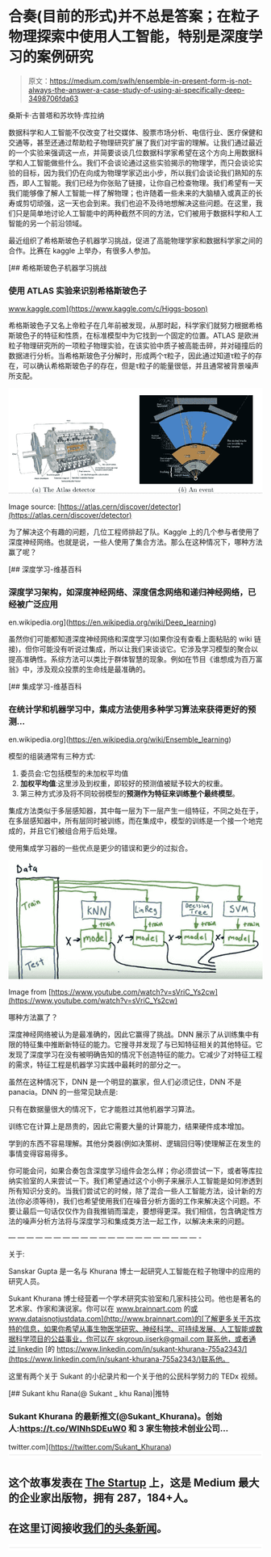 # 合奏(目前的形式)并不总是答案；在粒子物理探索中使用人工智能，特别是深度学习的案例研究

> 原文：<https://medium.com/swlh/ensemble-in-present-form-is-not-always-the-answer-a-case-study-of-using-ai-specifically-deep-3498706fda63>

桑斯卡·古普塔和苏坎特·库拉纳

数据科学和人工智能不仅改变了社交媒体、股票市场分析、电信行业、医疗保健和交通等，甚至还通过帮助粒子物理研究扩展了我们对宇宙的理解。让我们通过最近的一个实验来强调这一点，并简要谈谈几位数据科学家希望在这个方向上用数据科学和人工智能做些什么。我们不会谈论通过这些实验揭示的物理学，而只会谈论实验的目标，因为我们仍在向成为物理学家迈出小步，所以我们会谈论我们熟知的东西，即人工智能。我们已经为你张贴了链接，让你自己检查物理。我们希望有一天我们能够像了解人工智能一样了解物理；也许随着一些未来的大脑植入或真正的长寿或剪切顽强，这一天也会到来。我们也迫不及待地想解决这些问题。在这里，我们只是简单地讨论人工智能中的两种截然不同的方法，它们被用于数据科学和人工智能的另一个前沿领域。

最近组织了希格斯玻色子机器学习挑战，促进了高能物理学家和数据科学家之间的合作。比赛在 kaggle 上举办，有很多人参加。

[](https://www.kaggle.com/c/Higgs-boson) [## 希格斯玻色子机器学习挑战

### 使用 ATLAS 实验来识别希格斯玻色子

www.kaggle.com](https://www.kaggle.com/c/Higgs-boson) 

希格斯玻色子又名上帝粒子在几年前被发现，从那时起，科学家们就努力根据希格斯玻色子的特征和性质，在标准模型中为它找到一个固定的位置。ATLAS 是欧洲粒子物理研究所的一项粒子物理实验，在该实验中质子被高能击碎，并对碰撞后的数据进行分析。当希格斯玻色子分解时，形成两个τ粒子，因此通过知道τ粒子的存在，可以确认希格斯玻色子的存在，但是τ粒子的能量很低，并且通常被背景噪声所支配。

![](img/03310d8abbfd4fc2ac2f016b84619ed5.png)

Image source: [https://atlas.cern/discover/detector](https://atlas.cern/discover/detector)

为了解决这个有趣的问题，几位工程师排起了队。Kaggle 上的几个参与者使用了深度神经网络。也就是说，一些人使用了集合方法。那么在这种情况下，哪种方法赢了呢？

[](https://en.wikipedia.org/wiki/Deep_learning) [## 深度学习-维基百科

### 深度学习架构，如深度神经网络、深度信念网络和递归神经网络，已经被广泛应用

en.wikipedia.org](https://en.wikipedia.org/wiki/Deep_learning) 

虽然你们可能都知道深度神经网络和深度学习(如果你没有查看上面粘贴的 wiki 链接)，但你可能没有听说过集成，所以让我们来谈谈它。它涉及学习模型的聚合以提高准确性。系综方法可以类比于群体智慧的现象。例如在节目《谁想成为百万富翁》中，涉及观众投票的生命线是最准确的。

[](https://en.wikipedia.org/wiki/Ensemble_learning) [## 集成学习-维基百科

### 在统计学和机器学习中，集成方法使用多种学习算法来获得更好的预测…

en.wikipedia.org](https://en.wikipedia.org/wiki/Ensemble_learning) 

模型的组装通常有三种方式:

1.  委员会:它包括模型的未加权平均值
2.  **加权平均值**:这里涉及到权重，即较好的预测值被赋予较大的权重。
3.  第三种方式涉及将不同较弱模型的**预测作为特征来训练整个最终模型**。

集成方法类似于多层感知器，其中每一层为下一层产生一组特征，不同之处在于，在多层感知器中，所有层同时被训练，而在集成中，模型的训练是一个接一个地完成的，并且它们被组合用于后处理。

使用集成学习器的一些优点是更少的错误和更少的过拟合。

![](img/bf964497c9b782ff034cab3e7005f477.png)

Image from [https://www.youtube.com/watch?v=sVriC_Ys2cw](https://www.youtube.com/watch?v=sVriC_Ys2cw)

哪种方法赢了？

深度神经网络被认为是最准确的，因此它赢得了挑战。DNN 展示了从训练集中有限的特征集中推断新特征的能力。它搜寻并发现了与已知特征相关的其他特征。它发现了深度学习在没有被明确告知的情况下创造特征的能力。它减少了对特征工程的需求，特征工程是机器学习实践中最耗时的部分之一。

虽然在这种情况下，DNN 是一个明显的赢家，但人们必须记住，DNN 不是 panacia。DNN 的一些常见缺点是:

只有在数据量很大的情况下，它才能胜过其他机器学习算法。

训练它在计算上是昂贵的，因此它需要大量的计算能力，结果硬件成本增加。

学到的东西不容易理解。其他分类器(例如决策树、逻辑回归等)使理解正在发生的事情变得容易得多。

你可能会问，如果合奏包含深度学习组件会怎么样；你必须尝试一下，或者等库拉纳实验室的人来尝试一下。我们希望通过这个小例子来展示人工智能是如何渗透到所有知识分支的。当我们尝试它的时候，除了混合一些人工智能方法，设计新的方法(你必须等待)，我们也希望使用我们在噪音分析方面的工作来解决这个问题。不要让最后一句话仅仅作为自我推销而溜走，要想得更深。我们相信，包含确定性方法的噪声分析方法将与深度学习和集成类方法一起工作，以解决未来的问题。

— — — — — — — — — — — — — — — — — — — — — -

关于:

Sanskar Gupta 是一名与 Khurana 博士一起研究人工智能在粒子物理中的应用的研究人员。

Sukant Khurana 博士经营着一个学术研究实验室和几家科技公司。他也是著名的艺术家、作家和演说家。你可以在 www.brainnart.com 的[或 www.dataisnotjustdata.com](http://www.brainnart.com)的[了解更多关于苏坎特的信息，如果你希望从事生物医学研究、神经科学、可持续发展、人工智能或数据科学项目的公益事业，你可以在 skgroup.iiserk@gmail.com 联系他，或者通过 linkedin](http://www.dataisnotjustdata.com) [的 https://www.linkedin.com/in/sukant-khurana-755a2343/](https://www.linkedin.com/in/sukant-khurana-755a2343/)联系他。

这里有两个关于 Sukant 的小纪录片和一个关于他的公民科学努力的 TEDx 视频。

[](https://twitter.com/Sukant_Khurana) [## Sukant khu Rana(@ Sukant _ khu Rana)|推特

### Sukant Khurana 的最新推文(@Sukant_Khurana)。创始人:https://t.co/WINhSDEuW0 和 3 家生物技术创业公司…

twitter.com](https://twitter.com/Sukant_Khurana) ![](img/731acf26f5d44fdc58d99a6388fe935d.png)

## 这个故事发表在 [The Startup](https://medium.com/swlh) 上，这是 Medium 最大的企业家出版物，拥有 287，184+人。

## 在这里订阅接收[我们的头条新闻](http://growthsupply.com/the-startup-newsletter/)。

![](img/731acf26f5d44fdc58d99a6388fe935d.png)